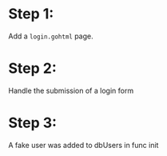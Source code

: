 # Step 1: 
Add a ```login.gohtml``` page.

# Step 2:
Handle the submission of a login form

# Step 3:
A fake user was added to dbUsers in func init
